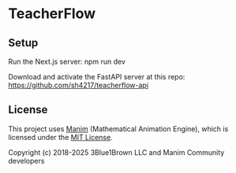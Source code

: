 # TeacherFlow

## Setup

Run the Next.js server:
npm run dev

Download and activate the FastAPI server at this repo: https://github.com/sh4217/teacherflow-api


## License

This project uses [Manim](https://github.com/ManimCommunity/manim) (Mathematical Animation Engine), which is licensed under the [MIT License](https://opensource.org/licenses/MIT).

Copyright (c) 2018-2025 3Blue1Brown LLC and Manim Community developers
